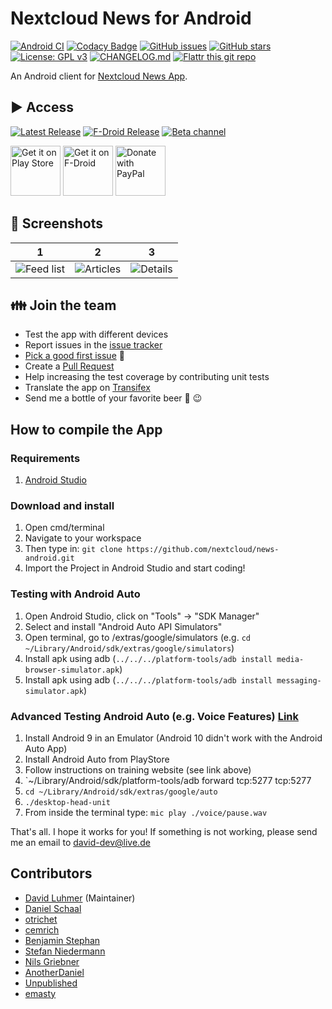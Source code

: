 # Nextcloud News for Android

[![Android CI](https://github.com/nextcloud/news-android/workflows/Android%20CI/badge.svg)](https://github.com/nextcloud/news-android/actions)
[![Codacy Badge](https://api.codacy.com/project/badge/Grade/2bb65782750445c99e80dab29f6701a6)](https://www.codacy.com/app/Nextcloud/news-android?utm_source=github.com&amp;utm_medium=referral&amp;utm_content=nextcloud/news-android&amp;utm_campaign=Badge_Grade)
[![GitHub issues](https://img.shields.io/github/issues/nextcloud/news-android.svg)](https://github.com/nextcloud/news-android/issues)
[![GitHub stars](https://img.shields.io/github/stars/nextcloud/news-android.svg)](https://github.com/nextcloud/news-android/stargazers)
[![License: GPL v3](https://img.shields.io/badge/License-GPL%20v3-blue.svg)](https://www.gnu.org/licenses/gpl-3.0)
[![CHANGELOG.md](https://img.shields.io/badge/Changelog-CHANGELOG.md-informational)](CHANGELOG.md)
[![Flattr this git repo](https://img.shields.io/badge/Flattr-Donate-success)](https://flattr.com/submit/auto?user_id=david-dev&url=https://github.com/owncloud/News-Android-App&title=News-Android-App&language=JAVA&tags=github&category=software)

An Android client for [Nextcloud News App](https://github.com/nextcloud/news/).

## ▶️ Access

[![Latest Release](https://img.shields.io/github/v/tag/nextcloud/news-android?label=latest+release&sort=semver)](https://github.com/nextcloud/news-android/releases)
[![F-Droid Release](https://img.shields.io/f-droid/v/de.luhmer.owncloudnewsreader)](https://f-droid.org/de/packages/de.luhmer.owncloudnewsreader/)
[![Beta channel](https://img.shields.io/badge/Play%0DStore-Beta%0Dchannel-informational)](https://play.google.com/apps/testing/de.luhmer.owncloudnewsreader)

[<img src="https://play.google.com/intl/en_us/badges/images/generic/en_badge_web_generic.png"
      alt="Get it on Play Store"
      height="80">](https://play.google.com/store/apps/details?id=de.luhmer.owncloudnewsreader&pcampaignid=MKT-Other-global-all-co-prtnr-py-PartBadge-Mar2515-1)
[<img src="https://f-droid.org/badge/get-it-on.png"
      alt="Get it on F-Droid"
      height="80">](https://f-droid.org/app/de.luhmer.owncloudnewsreader)
[<img src="https://raw.githubusercontent.com/stefan-niedermann/paypal-donate-button/master/paypal-donate-button.png"
      alt="Donate with PayPal"
      height="80">](https://www.paypal.com/donate?hosted_button_id=5TJ6LTEVTDF5J)


## 👀 Screenshots

| 1 | 2 | 3 |
| --- | --- | --- |
| ![Feed list](https://raw.githubusercontent.com/nextcloud/news-android/master/fastlane/metadata/android/en-US/images/phoneScreenshots/1_en-US.png) | ![Articles](https://raw.githubusercontent.com/nextcloud/news-android/master/fastlane/metadata/android/en-US/images/phoneScreenshots/2_en-US.png) | ![Details](https://raw.githubusercontent.com/nextcloud/news-android/master/fastlane/metadata/android/en-US/images/phoneScreenshots/4_en-US.png) |

## 👪 Join the team
* Test the app with different devices
* Report issues in the [issue tracker](https://github.com/nextcloud/news-android/issues)
* [Pick a good first issue](https://github.com/nextcloud/news-android/labels/good%20first%20issue) :notebook:
* Create a [Pull Request](https://opensource.guide/how-to-contribute/#opening-a-pull-request)
* Help increasing the test coverage by contributing unit tests
* Translate the app on [Transifex](https://www.transifex.com/nextcloud/nextcloud/)
* Send me a bottle of your favorite beer :beers: :wink:

## How to compile the App

### Requirements

1. [Android Studio](https://developer.android.com/studio/)

### Download and install

1. Open cmd/terminal
2. Navigate to your workspace
3. Then type in: `git clone https://github.com/nextcloud/news-android.git`
4. Import the Project in Android Studio and start coding!
   
### Testing with Android Auto

1. Open Android Studio, click on "Tools" -> "SDK Manager"
2. Select and install "Android Auto API Simulators"
3. Open terminal, go to <android-sdk>/extras/google/simulators (e.g. `cd ~/Library/Android/sdk/extras/google/simulators`)
4. Install apk using adb (`../../../platform-tools/adb install media-browser-simulator.apk`)
5. Install apk using adb (`../../../platform-tools/adb install messaging-simulator.apk`)

### Advanced Testing Android Auto (e.g. Voice Features) [Link](https://developer.android.com/training/cars/testing)

1. Install Android 9 in an Emulator (Android 10 didn't work with the Android Auto App)
2. Install Android Auto from PlayStore
3. Follow instructions on training website (see link above)
4. `~/Library/Android/sdk/platform-tools/adb forward tcp:5277 tcp:5277
5. `cd ~/Library/Android/sdk/extras/google/auto`
6. `./desktop-head-unit`
7. From inside the terminal type: `mic play ./voice/pause.wav`

That's all. I hope it works for you! If something is not working, please send me an email to david-dev@live.de


## Contributors

* [David Luhmer](https://github.com/David-Development) (Maintainer)
* [Daniel Schaal](https://github.com/schaal)
* [otrichet](https://github.com/otrichet)
* [cemrich](https://github.com/cemrich)
* [Benjamin Stephan](https://github.com/b3nson)
* [Stefan Niedermann](https://github.com/stefan-niedermann)
* [Nils Griebner](https://github.com/NilsGriebner)
* [AnotherDaniel](https://github.com/AnotherDaniel)
* [Unpublished](https://github.com/Unpublished)
* [emasty](https://github.com/emasty)
